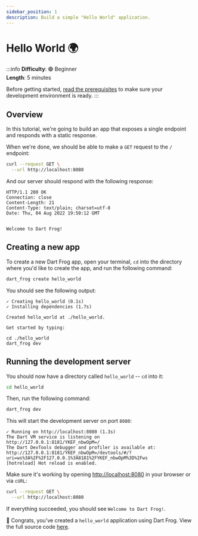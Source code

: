 ```yaml
---
sidebar_position: 1
description: Build a simple "Hello World" application.
---
```


# Hello World 🌍

:::info
**Difficulty**: 🟢 Beginner<br/>
**Length**: 5 minutes

Before getting started, [read the prerequisites](/docs/overview#prerequisites) to make sure your development environment is ready.
:::

## Overview

In this tutorial, we're going to build an app that exposes a single endpoint and responds with a static response.

When we're done, we should be able to make a `GET` request to the `/` endpoint:

```bash
curl --request GET \
  --url http://localhost:8080
```

And our server should respond with the following response:

```
HTTP/1.1 200 OK
Connection: close
Content-Length: 21
Content-Type: text/plain; charset=utf-8
Date: Thu, 04 Aug 2022 19:50:12 GMT


Welcome to Dart Frog!
```

## Creating a new app

To create a new Dart Frog app, open your terminal, `cd` into the directory where you'd like to create the app, and run the following command:

```bash
dart_frog create hello_world
```

You should see the following output:

```
✓ Creating hello_world (0.1s)
✓ Installing dependencies (1.7s)

Created hello_world at ./hello_world.

Get started by typing:

cd ./hello_world
dart_frog dev
```

## Running the development server

You should now have a directory called `hello_world` -- `cd` into it:

```bash
cd hello_world
```

Then, run the following command:

```bash
dart_frog dev
```

This will start the development server on port `8080`:

```
✓ Running on http://localhost:8080 (1.3s)
The Dart VM service is listening on http://127.0.0.1:8181/YKEF_nbwOpM=/
The Dart DevTools debugger and profiler is available at: http://127.0.0.1:8181/YKEF_nbwOpM=/devtools/#/?uri=ws%3A%2F%2F127.0.0.1%3A8181%2FYKEF_nbwOpM%3D%2Fws
[hotreload] Hot reload is enabled.
```

Make sure it's working by opening [http://localhost:8080](http://localhost:8080) in your browser or via `cURL`:

```bash
curl --request GET \
  --url http://localhost:8080
```

If everything succeeded, you should see `Welcome to Dart Frog!`.

🎉 Congrats, you've created a `hello_world` application using Dart Frog. View the full source code [here](https://github.com/VeryGoodOpenSource/dart_frog/tree/main/examples/hello_world).
